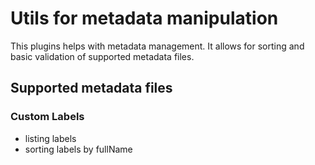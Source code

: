# Utils for metadata manipulation

This plugins helps with metadata management.
It allows for sorting and basic validation of supported metadata files.

## Supported metadata files

### Custom Labels

- listing labels
- sorting labels by fullName
